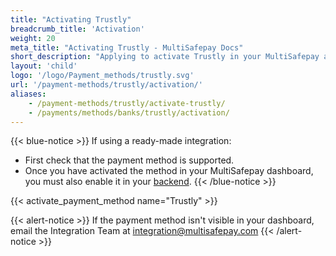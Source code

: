 ```yaml
---
title: "Activating Trustly"
breadcrumb_title: 'Activation'
weight: 20
meta_title: "Activating Trustly - MultiSafepay Docs"
short_description: "Applying to activate Trustly in your MultiSafepay account"
layout: 'child'
logo: '/logo/Payment_methods/trustly.svg'
url: '/payment-methods/trustly/activation/'
aliases: 
    - /payment-methods/trustly/activate-trustly/
    - /payments/methods/banks/trustly/activation/
---
```


{{< blue-notice >}} If using a ready-made integration: 

- First check that the payment method is supported. 
- Once you have activated the method in your MultiSafepay dashboard, you must also enable it in your [backend](/getting-started/glossary/#backend).  {{< /blue-notice >}} 

{{< activate_payment_method name="Trustly" >}}

{{< alert-notice >}} If the payment method isn't visible in your dashboard, email the Integration Team at <integration@multisafepay.com> {{< /alert-notice >}}

